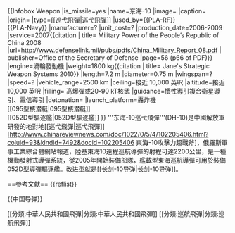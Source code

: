 {{Infobox Weapon
|is_missile=yes
|name=东海-10
|image=
|caption= 
|origin= 
|type=[[巡弋飛彈|巡弋飛彈]]
|used_by={{PLA-RF}}<br>{{PLA-Navy}}
|manufacturer=?
|unit_cost=?
|production_date=2006-2009
|service=2007<ref name="DOD">{{citation | title= Military Power of the People’s Republic of China 2008 |url=http://www.defenselink.mil/pubs/pdfs/China_Military_Report_08.pdf | publisher=Office of the Secretary of Defense |page=56 (p66 of PDF)}}</ref> 
|engine=渦輪發動機
|weight=1800 kg<ref name="JSWS">{{citation | title= Jane's Strategic Weapon Systems 2010}}</ref>
|length=7.2 m<ref name="JSWS" />
|diameter=0.75 m<ref name="JSWS" />
|wingspan=?
|speed=?
|vehicle_range=2500 km
|ceiling=接近 10,000 英呎
|altitude=接近 10,000 英呎
|filling= 高爆彈或20-90 kT核武<ref name="JSWS" />
|guidance=慣性導引複合衛星導引、電信導引
|detonation=
|launch_platform=轟炸機<br>[[095型核潜艇|095型核潜艇]]<br>[[052D型驅逐艦|052D型驅逐艦]]
}}
'''东海-10巡弋飛彈'''(DH-10)是中國解放軍研發的地對地[[巡弋飛彈|巡弋飛彈]]<ref>[http://www.chinareviewnews.com/doc/1022/0/5/4/102205406.html?coluid=93&kindid=7492&docid=102205406 東海-10攻擊力超戰斧]</ref>，俄羅斯軍事工業綜合體網站報道，陸基東海10遠程巡航導彈的射程可達2200公里，是一種機動發射式導彈系統，從2005年開始裝備部隊，艦載型東海巡航導彈可用於裝備052D型導彈驅逐艦。改进型就是[[长剑-10导弹|长剑-10导弹]]。

==参考文献==
{{reflist}}

{{中国导弹}}

[[分類:中華人民共和國飛彈|分類:中華人民共和國飛彈]]
[[分類:巡航飛彈|分類:巡航飛彈]]